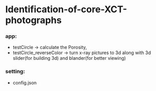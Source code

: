 # Identification-of-core-XCT-photographs

### app:

- testCircle -> calculate the Porosity,
- testCircle_reverseColor -> turn x-ray pictures to 3d along with 3d slider(for building 3d) and blander(for better viewing)

### setting:

- config.json
